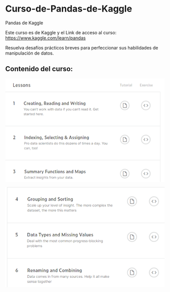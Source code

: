 # Curso-de-Pandas-de-Kaggle
Pandas de Kaggle

Este curso es de Kaggle y el Link de acceso al curso:
https://www.kaggle.com/learn/pandas

Resuelva desafíos prácticos breves para perfeccionar sus habilidades de manipulación de datos.

## Contenido del curso:

![](imagen3.png)


![](imagen4.png)








